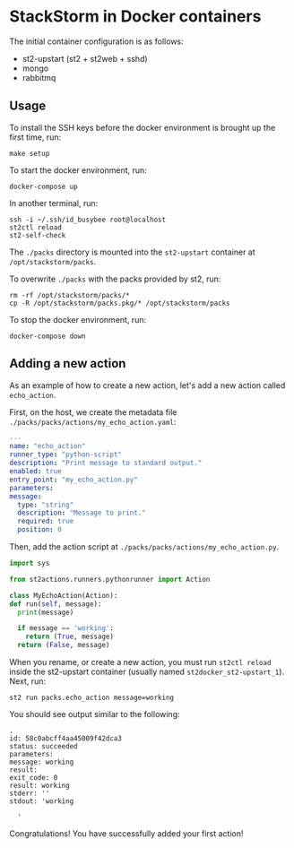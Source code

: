 # StackStorm in Docker containers

The initial container configuration is as follows:

 - st2-upstart (st2 + st2web + sshd)
 - mongo
 - rabbitmq

## Usage

To install the SSH keys before the docker environment is brought up the first time, run:

  ```
  make setup
  ```

To start the docker environment, run:

  ```
  docker-compose up
  ```

In another terminal, run:

  ```
  ssh -i ~/.ssh/id_busybee root@localhost
  st2ctl reload
  st2-self-check
  ```

The `./packs` directory is mounted into the `st2-upstart` container at `/opt/stackstorm/packs`.

To overwrite `./packs` with the packs provided by st2, run:

  ```
  rm -rf /opt/stackstorm/packs/*
  cp -R /opt/stackstorm/packs.pkg/* /opt/stackstorm/packs
  ```

To stop the docker environment, run:

  ```
  docker-compose down
  ```

## Adding a new action

As an example of how to create a new action, let's add a new action called `echo_action`.

First, on the host, we create the metadata file `./packs/packs/actions/my_echo_action.yaml`:

  ```yaml
---
name: "echo_action"
runner_type: "python-script"
description: "Print message to standard output."
enabled: true
entry_point: "my_echo_action.py"
parameters:
  message:
    type: "string"
    description: "Message to print."
    required: true
    position: 0
  ```

Then, add the action script at `./packs/packs/actions/my_echo_action.py`.

  ```python
import sys

from st2actions.runners.pythonrunner import Action

class MyEchoAction(Action):
  def run(self, message):
    print(message)

    if message == 'working':
      return (True, message)
    return (False, message)
  ```

When you rename, or create a new action, you must run `st2ctl reload` inside the st2-upstart
container (usually named `st2docker_st2-upstart_1`). Next, run:

  ```
  st2 run packs.echo_action message=working
  ```

You should see output similar to the following:

  ```
.
id: 58c0abcff4aa45009f42dca3
status: succeeded
parameters:
  message: working
result:
  exit_code: 0
  result: working
  stderr: ''
  stdout: 'working

    '
  ```

Congratulations! You have successfully added your first action!
